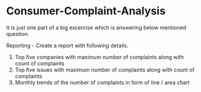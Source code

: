 # Consumer-Complaint-Analysis

It is just one part of a big excercise which is answering below mentioned question.

Reporting - Create a report with following details.																
1. Top five companies with maximum number of complaints along with count of complaints																
2. Top five issues with maximum number of complaints along with count of complaints																
3. Monthly trends of the number of complaints in form of line / area chart																

